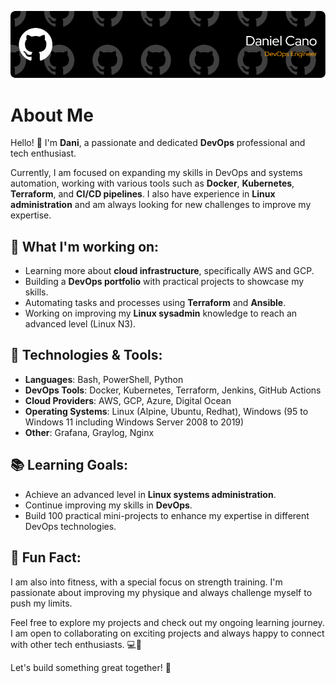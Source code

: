 ![Header](./header.png)
# About Me

Hello! 👋 I'm **Dani**, a passionate and dedicated **DevOps** professional and tech enthusiast. 

Currently, I am focused on expanding my skills in DevOps and systems automation, working with various tools such as **Docker**, **Kubernetes**, **Terraform**, and **CI/CD pipelines**. I also have experience in **Linux administration** and am always looking for new challenges to improve my expertise.

## 🚀 What I'm working on:
- Learning more about **cloud infrastructure**, specifically AWS and GCP.
- Building a **DevOps portfolio** with practical projects to showcase my skills.
- Automating tasks and processes using **Terraform** and **Ansible**.
- Working on improving my **Linux sysadmin** knowledge to reach an advanced level (Linux N3).

## 🔧 Technologies & Tools:
- **Languages**: Bash, PowerShell, Python
- **DevOps Tools**: Docker, Kubernetes, Terraform, Jenkins, GitHub Actions
- **Cloud Providers**: AWS, GCP, Azure, Digital Ocean
- **Operating Systems**: Linux (Alpine, Ubuntu, Redhat), Windows (95 to Windows 11 including Windows Server 2008 to 2019)
- **Other**: Grafana, Graylog, Nginx

## 📚 Learning Goals:
- Achieve an advanced level in **Linux systems administration**.
- Continue improving my skills in **DevOps**.
- Build 100 practical mini-projects to enhance my expertise in different DevOps technologies.

## 🌱 Fun Fact:
I am also into fitness, with a special focus on strength training. I'm passionate about improving my physique and always challenge myself to push my limits.

Feel free to explore my projects and check out my ongoing learning journey. I am open to collaborating on exciting projects and always happy to connect with other tech enthusiasts. 💻🌟

Let's build something great together! 🚀

<!--
**dcanogi/dcanogi** is a ✨ _special_ ✨ repository because its `README.md` (this file) appears on your GitHub profile.

Here are some ideas to get you started:

- 🔭 I’m currently working on ...
- 🌱 I’m currently learning ...
- 👯 I’m looking to collaborate on ...
- 🤔 I’m looking for help with ...
- 💬 Ask me about ...
- 📫 How to reach me: ...
- 😄 Pronouns: ...
- ⚡ Fun fact: ...
-->
